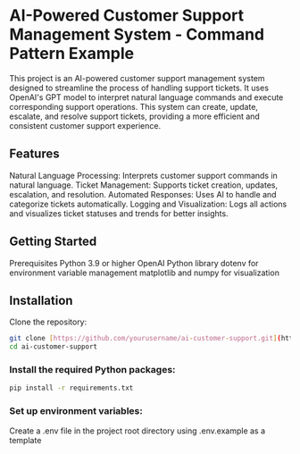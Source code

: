 # AI-Powered Customer Support Management System - Command Pattern Example
This project is an AI-powered customer support management system designed to streamline the process of handling support tickets. It uses OpenAI's GPT model to interpret natural language commands and execute corresponding support operations. This system can create, update, escalate, and resolve support tickets, providing a more efficient and consistent customer support experience.

## Features
Natural Language Processing: Interprets customer support commands in natural language.
Ticket Management: Supports ticket creation, updates, escalation, and resolution.
Automated Responses: Uses AI to handle and categorize tickets automatically.
Logging and Visualization: Logs all actions and visualizes ticket statuses and trends for better insights.

## Getting Started
Prerequisites
Python 3.9 or higher
OpenAI Python library
dotenv for environment variable management
matplotlib and numpy for visualization

## Installation
Clone the repository:

~~~sh
git clone [https://github.com/yourusername/ai-customer-support.git](https://github.com/data-kinetic/command-pattern.git)
cd ai-customer-support
~~~

### Install the required Python packages:

~~~sh
pip install -r requirements.txt
~~~

### Set up environment variables:

Create a .env file in the project root directory using .env.example as a template
